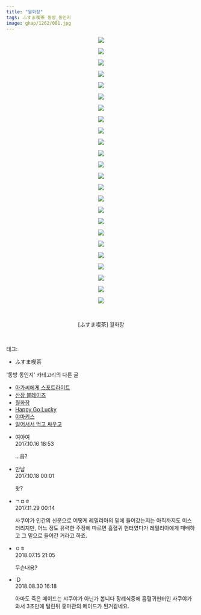 ```yaml
---
title: "월화장"
tags: ふすま喫茶 동방_동인지
image: ghap/1262/001.jpg
---
```

<div class="article">
<p style="text-align: center; clear: none; float: none;"><img src="{{ site.nasurl }}/ghap/1262/001.jpg"/></p>
<p style="text-align: center; clear: none; float: none;"><img src="{{ site.nasurl }}/ghap/1262/002.jpg"/></p>
<p style="text-align: center; clear: none; float: none;"><img src="{{ site.nasurl }}/ghap/1262/003.jpg"/></p>
<p style="text-align: center; clear: none; float: none;"><img src="{{ site.nasurl }}/ghap/1262/004.jpg"/></p>
<p style="text-align: center; clear: none; float: none;"><img src="{{ site.nasurl }}/ghap/1262/005.jpg"/></p>
<p style="text-align: center; clear: none; float: none;"><img src="{{ site.nasurl }}/ghap/1262/006.jpg"/></p>
<p style="text-align: center; clear: none; float: none;"><img src="{{ site.nasurl }}/ghap/1262/007.jpg"/></p>
<p style="text-align: center; clear: none; float: none;"><img src="{{ site.nasurl }}/ghap/1262/008.jpg"/></p>
<p style="text-align: center; clear: none; float: none;"><img src="{{ site.nasurl }}/ghap/1262/009.jpg"/></p>
<p style="text-align: center; clear: none; float: none;"><img src="{{ site.nasurl }}/ghap/1262/010.jpg"/></p>
<p style="text-align: center; clear: none; float: none;"><img src="{{ site.nasurl }}/ghap/1262/011.jpg"/></p>
<p style="text-align: center; clear: none; float: none;"><img src="{{ site.nasurl }}/ghap/1262/012.jpg"/></p>
<p style="text-align: center; clear: none; float: none;"><img src="{{ site.nasurl }}/ghap/1262/013.jpg"/></p>
<p style="text-align: center; clear: none; float: none;"><img src="{{ site.nasurl }}/ghap/1262/014.jpg"/></p>
<p style="text-align: center; clear: none; float: none;"><img src="{{ site.nasurl }}/ghap/1262/015.jpg"/></p>
<p style="text-align: center; clear: none; float: none;"><img src="{{ site.nasurl }}/ghap/1262/016.jpg"/></p>
<p style="text-align: center; clear: none; float: none;"><img src="{{ site.nasurl }}/ghap/1262/017.jpg"/></p>
<p style="text-align: center; clear: none; float: none;"><img src="{{ site.nasurl }}/ghap/1262/018.jpg"/></p>
<p style="text-align: center; clear: none; float: none;"><img src="{{ site.nasurl }}/ghap/1262/019.jpg"/></p>
<p style="text-align: center; clear: none; float: none;"><img src="{{ site.nasurl }}/ghap/1262/020.jpg"/></p>
<p style="text-align: center; clear: none; float: none;"><img src="{{ site.nasurl }}/ghap/1262/021.jpg"/></p>
<p style="text-align: center; clear: none; float: none;"><img src="{{ site.nasurl }}/ghap/1262/022.jpg"/></p>
<p style="text-align: center; clear: none; float: none;"><img src="{{ site.nasurl }}/ghap/1262/023.jpg"/></p>
<p style="text-align: center; clear: none; float: none;"><img src="{{ site.nasurl }}/ghap/1262/024.jpg"/></p>
<p style="text-align: center; clear: none; float: none;"><br/></p>
<p style="text-align: center; clear: none; float: none;">[ふすま喫茶] 월화장</p>
<p><br/></p>
</div><div class="tagTrail">
<p>태그: </p>
<ul>
<li>ふすま喫茶</li>
</ul>
</div><div class="another">
<p>'동방 동인지' 카테고리의 다른 글</p>
<ul>
<li><a href="/2016-07-31-ghap_1264">아가씨에게 스포트라이트</a></li>
<li><a href="/2016-07-31-ghap_1263">산장 블레이즈</a></li>
<li><a href="/2016-07-31-ghap_1262">월화장</a></li>
<li><a href="/2016-07-31-ghap_1260">Happy Go Lucky</a></li>
<li><a href="/2016-07-31-ghap_1259">야마키스</a></li>
<li><a href="/2016-07-31-ghap_1257">일어서서 먹고 싸우고</a></li>
</ul>
</div><div class="cb_module cb_fluid">
<div class="cb_wrt cb_profile">
<div class="comment">
<ul>
<li class="cb_thumb_off" id="comment15106883">
<div class="cb_comment_area">
<div class="cb_info_area">
<div class="cb_section">
<span class="cb_nick_name">여야여</span>
</div>
<div class="cb_section">
<span class="cb_date">2017.10.16 18:53 </span>
</div>
</div>
<div class="cb_dsc_comment">
<p class="cb_dsc">
											...음?
										</p>
</div>
</div></li>
<li class="cb_thumb_off" id="comment15107767">
<div class="cb_comment_area">
<div class="cb_info_area">
<div class="cb_section">
<span class="cb_nick_name">만남</span>
</div>
<div class="cb_section">
<span class="cb_date">2017.10.18 00:01 </span>
</div>
</div>
<div class="cb_dsc_comment">
<p class="cb_dsc">
											왓?
										</p>
</div>
</div></li>
<li class="cb_thumb_off" id="comment15140289">
<div class="cb_comment_area">
<div class="cb_info_area">
<div class="cb_section">
<span class="cb_nick_name">ㄱㅁㅎ</span>
</div>
<div class="cb_section">
<span class="cb_date">2017.11.29 00:14 </span>
</div>
</div>
<div class="cb_dsc_comment">
<p class="cb_dsc">
											사쿠야가 인간의 신분으로 어떻게 레밀리아의 밑에 들어갔는지는 아직까지도 미스터리지만, 어느 정도 유력한 주장에 따르면 흡혈귀 헌터였다가 레밀리아에게 패배하고 그 밑으로 들어간 거라고 하죠.
										</p>
</div>
</div></li>
<li class="cb_thumb_off" id="comment15287320">
<div class="cb_comment_area">
<div class="cb_info_area">
<div class="cb_section">
<span class="cb_nick_name">ㅇㅎ</span>
</div>
<div class="cb_section">
<span class="cb_date">2018.07.15 21:05 </span>
</div>
</div>
<div class="cb_dsc_comment">
<p class="cb_dsc">
											무슨내용?
										</p>
</div>
</div></li>
<li class="cb_thumb_off" id="comment15321503">
<div class="cb_comment_area">
<div class="cb_info_area">
<div class="cb_section">
<span class="cb_nick_name">:D</span>
</div>
<div class="cb_section">
<span class="cb_date">2018.08.30 16:18 </span>
</div>
</div>
<div class="cb_dsc_comment">
<p class="cb_dsc">
											아마도 죽은 메이드는 샤쿠야가 아닌가 봅니다 장례식중에 흡혈귀헌터인 사쿠야가와서 3초만에 털린뒤 홍마관의 메이드가 된거같네요.
										</p>
</div>
</div></li>
</ul>
</div>
</div><!-- commentList close -->
</div>
<br/>
<p id="refer"></p>
<br/>
